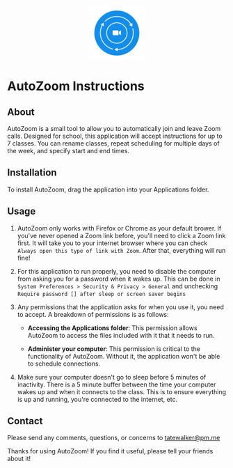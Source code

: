 <p align="center">
	<img src="autozoom/assets/autoZoomIcon.png" alt="AutoZoom" width="25%"/>
</p>

# AutoZoom Instructions

## About

AutoZoom is a small tool to allow you to automatically join and leave Zoom calls. Designed for school, this application will accept instructions for up to 7 classes. You can rename classes, repeat scheduling for multiple days of the week, and specify start and end times.

## Installation

To install AutoZoom, drag the application into your Applications folder.

## Usage

1. AutoZoom only works with Firefox or Chrome as your default brower. If you've never opened a Zoom link before, you'll need to click a Zoom link first. It will take you to your internet browser where you can check `Always open this type of link with Zoom`. After that, everything will run fine!

2. For this application to run properly, you need to disable the computer from asking you for a password when it wakes up. This can be done in `System Preferences > Security & Privacy > General` and unchecking `Require password [] after sleep or screen saver begins`

3. Any permissions that the application asks for when you use it, you need to accept. A breakdown of permissions is as follows:
	* **Accessing the Applications folder**: This permission allows AutoZoom to access the files included with it that it needs to run.

	* **Administer your computer**: This permission is critical to the functionality of AutoZoom. Without it, the application won't be able to schedule connections.

4. Make sure your computer doesn't go to sleep before 5 minutes of inactivity. There is a 5 minute buffer between the time your computer wakes up and when it connects to the class. This is to ensure everything is up and running, you're connected to the internet, etc.

## Contact

Please send any comments, questions, or concerns to [tatewalker@pm.me](mailto::tatewalker@pm.me)

Thanks for using AutoZoom! If you find it useful, please tell your friends about it!
